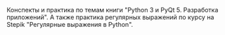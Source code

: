 Конспекты и практика по темам книги "Python 3 и PyQt 5. Разработка приложений".
А также практика регулярных выражений по курсу на Stepik "Регулярные выражения в Python".
